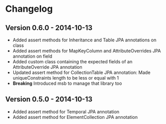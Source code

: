 # Changelog
## Version 0.6.0 - 2014-10-13

- Added assert methods for Inheritance and Table JPA annotations on class
- Added assert methods for MapKeyColumn and AttributeOverrides JPA annotation on field
- Added custom class containing the expected fields of an AttributeOverride JPA annotation
- Updated assert method for CollectionTable JPA annotation: Made uniqueConstraints length to be less or equal with 1
- **Breaking** Introduced msb to manage that library too

## Version 0.5.0 - 2014-10-13

- Added assert method for Temporal JPA annotation
- Added assert method for ElementCollection JPA annotation


